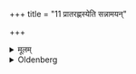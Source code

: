 +++
title = "11 प्रातरह्णस्येति सन्नामयन्"

+++

<details><summary>मूलम्</summary>

प्रातरह्णस्येति सन्नामयन् ११
</details>

<details><summary>Oldenberg</summary>

11. Changing (the words), 'of the forenoon' (into 'of the noon,' and 'of the afternoon,' accordingly).
</details>
